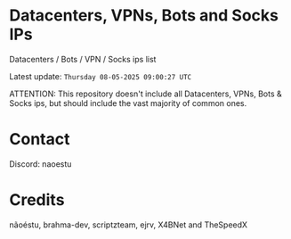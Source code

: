 # Datacenters, VPNs, Bots and Socks IPs
 
Datacenters / Bots / VPN / Socks ips list

Latest update: `Thursday 08-05-2025 09:00:27 UTC` 

ATTENTION: This repository doesn't include all Datacenters, VPNs, Bots & Socks ips, 
but should include the vast majority of common ones.

# Contact
Discord: naoestu

# Credits
nãoéstu, brahma-dev, scriptzteam, ejrv, X4BNet and TheSpeedX
